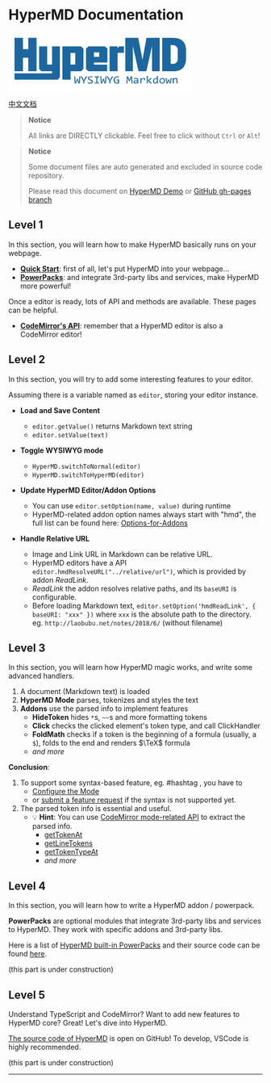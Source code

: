 # HyperMD Documentation

![HyperMD Logo](../demo/logo.png)

[中文文档](./zh-CN/index.md)

> **Notice**
>
> All links are DIRECTLY clickable. Feel free to click without `Ctrl` or `Alt`!

> **Notice**
>
> Some document files are auto generated and excluded in source code repository.
>
> Please read this document on
> [HyperMD Demo](https://laobubu.net/HyperMD/?directOpen#./docs/index.md)
> or
> [GitHub gh-pages branch](https://github.com/laobubu/HyperMD/blob/gh-pages/docs/index.md)

## Level 1

In this section, you will learn how to make HyperMD basically runs on your webpage.

+ [**Quick Start**](./quick-start.md): first of all, let's put HyperMD into your webpage...
+ [**PowerPacks**](./powerpacks.md): and integrate 3rd-party libs and services, make HyperMD more powerful!

Once a editor is ready, lots of API and methods are available. These pages can be helpful.

+ [**CodeMirror's API**](https://codemirror.net/doc/manual.html#api): remember that a HyperMD editor is also a CodeMirror editor!

## Level 2

In this section, you will try to add some interesting features to your editor.

Assuming there is a variable named as `editor`, storing your editor instance.

+ **Load and Save Content**
  - `editor.getValue()` returns Markdown text string
  - `editor.setValue(text)`

+ **Toggle WYSIWYG mode**
  - `HyperMD.switchToNormal(editor)`
  - `HyperMD.switchToHyperMD(editor)`

+ **Update HyperMD Editor/Addon Options**
  - You can use `editor.setOption(name, value)` during runtime
  - HyperMD-related addon option names always start with "hmd",
    the full list can be found here: [Options-for-Addons][]

+ **Handle Relative URL**
  - Image and Link URL in Markdown can be relative URL.
  - HyperMD editors have a API `editor.hmdResolveURL("../relative/url")`, which is provided by addon _ReadLink_.
  - _ReadLink_ the addon resolves relative paths, and its `baseURI` is configurable.
  - Before loading Markdown text, `editor.setOption('hmdReadLink', { baseURI: "xxx" })`
    where `xxx` is the absolute path to the directory. eg. `http://laobubu.net/notes/2018/6/` (without filename)

## Level 3

In this section, you will learn how HyperMD magic works, and write some advanced handlers.

1. A document (Markdown text) is loaded
2. __HyperMD Mode__ parses, tokenizes and styles the text
3. __Addons__ use the parsed info to implement features
   + __HideToken__ hides `*`s, `~~`s and more formatting tokens
   + __Click__ checks the clicked element's token type, and call ClickHandler
   + __FoldMath__ checks if a token is the beginning of a formula (usually, a `$`), folds to the end and renders $\TeX$ formula
   + _and more_

**Conclusion**:

1. To support some syntax-based feature, eg. #hashtag , you have to
   - [Configure the Mode](./options-for-mode.md)
   - or [submit a feature request](https://github.com/laobubu/HyperMD/issues/new) if the syntax is not supported yet.
2. The parsed token info is essential and useful.
   - :bulb: **Hint**: You can use [CodeMirror mode-related API](https://codemirror.net/doc/manual.html#api_mode) to extract the parsed info.
     + [getTokenAt](https://codemirror.net/doc/manual.html#getTokenAt)
     + [getLineTokens](https://codemirror.net/doc/manual.html#getLineTokens)
     + [getTokenTypeAt](https://codemirror.net/doc/manual.html#getTokenTypeAt)
     + _and more_

## Level 4

In this section, you will learn how to write a HyperMD addon / powerpack.

**PowerPacks** are optional modules that integrate 3rd-party libs and services to HyperMD.
They work with specific addons and 3rd-party libs.

Here is a list of [HyperMD built-in PowerPacks](./powerpacks.md) and their source code can be found [here](https://github.com/laobubu/HyperMD/tree/master/src/powerpack).

(this part is under construction)

## Level 5

Understand TypeScript and CodeMirror? Want to add new features to HyperMD core? Great! Let's dive into HyperMD.

[The source code of HyperMD](https://github.com/laobubu/HyperMD/) is open on GitHub! To develop, VSCode is highly recommended.

(this part is under construction)

-----

[options-for-addons]: ./options-for-addons.md
